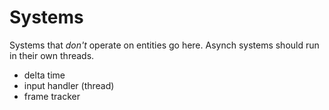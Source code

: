 # Systems

Systems that *don't* operate on entities go here. Asynch systems should run in their own threads.

- delta time 
- input handler (thread)
- frame tracker
